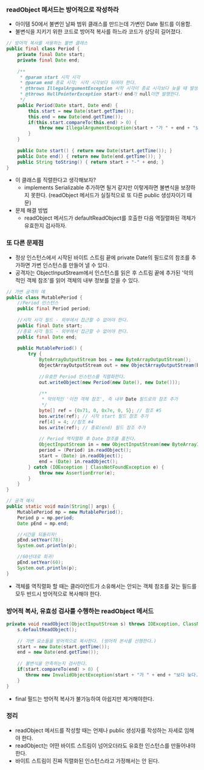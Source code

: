 ### readObject 메서드는 방어적으로 작성하라
- 아이템 50에서 불변인 날짜 범위 클래스를 만드는데 가변인 Date 필드를 이용함.
- 불변식을 지키기 위한 코드로 방어적 복사를 하느라 코드가 상당히 길어졌다.
```java
// 방어적 복사를 사용하는 불변 클래스
public final class Period {
    private final Date start;
    private final Date end;
    
    /**
     * @param start 시작 시각
     * @param end 종료 시각; 시작 시각보다 뒤여야 한다.
     * @throws IllegalArgumentException 시작 시각이 종료 시각보다 늦을 때 발생한다.
     * @throws NullPointerException start나 end가 null이면 발행한다.
     */
    public Period(Date start, Date end) {
        this.start = new Date(start.getTime());
        this.end = new Date(end.getTime());
        if(this.start.compareTo(this.end) > 0) {
            throw new IllegalArgumentException(start + "가 " + end + "보다 늦다.");
        }
    }
    
    public Date start() { return new Date(start.getTime()); }
    public Date end() { return new Date(end.getTime()); }
    public String toString() { return start + "-" + end; }
}
```
- 이 클래스를 직렬한다고 생각해보자?
  - implements Serializable 추가하면 될거 같지만 이렇게하면 불변식을 보장하지 못한다.
    (readObject 메서드가 실질적으로 또 다른 public 생성자이기 때문)
- 문제 해결 방법
  - readObject 메서드가 defaultReadObject를 호출한 다음 역질렬화된 객체가 유효한지 검사하자.
### 또 다른 문제점
- 정상 인스턴스에서 시작된 바이트 스트림 끝에 private Date의 필드로의 참조를 추가하면 가변 인스턴스를 만들어 낼 수 있다. 
- 공격자는 ObjectInputStream에서 인스턴스를 읽은 후 스트림 끝에 추가된 '악의적인 객체 참조'를 읽어 객체의 내부 정보를 얻을 수 있다.
```java
// 가변 공격의 예
public class MutablePeriod {
    //Period 인스턴스
    public final Period period;
    
    //시작 시각 필드 - 외부에서 접근할 수 없어야 한다.
    public final Date start;
    //종료 시각 필드 - 외부에서 접근할 수 없어야 한다.
    public final Date end;
    
    public MutablePeriod() {
        try {
            ByteArrayOutputStream bos = new ByteArrayOutputStream();
            ObjectArrayOutputStream out = new ObjectArrayOutputStream(bos);
            
            //유효한 Period 인스턴스를 직렬화한다.
            out.writeObject(new Period(new Date(), new Date()));
            
            /**
             * 악의적인 '이전 객체 참조', 즉 내부 Date 필드로의 참조 추가
             */
            byte[] ref = {0x71, 0, 0x7e, 0, 5}; // 참조 #5
            bos.write(ref); // 시작 start 필드 참조 추가
            ref[4] = 4; //참조 #4
            bos.write(ref); // 종료(end) 필드 참조 추가
            
            // Period 역직렬화 후 Date 참조를 훔친다.
            ObjectInputStream in = new ObjectInputStream(new ByteArrayInputStream(bos.toByteArray()));
            period = (Period) in.readObject();
            start = (Date) in.readObject();
            end = (Date) in.readObject();
        } catch (IOException | ClassNotFoundException e) {
            throw new AssertionError(e);
        }
    }
}

```
```java
// 공격 예시
public static void main(String[] args) {
    MutablePeriod mp = new MutablePeriod();
    Period p = mp.period;
    Date pEnd = mp.end;

    //시간을 되돌리자!
    pEnd.setYear(78);
    System.out.println(p);

    //60년대로 회귀!
    pEnd.setYear(60);
    System.out.println(p);
}
```
- 객체를 역직렬화 할 때는 클라이언트가 소유해서는 안되는 객체 참조를 갖는 필드를 모두 반드시 방어적으로 복사해야 한다.

### 방어적 복사, 유효성 검사를 수행하는 readObject 메서드
```java
private void readObject(ObjectInputStream s) throws IOException, ClassNotFoundException {
    s.defaultReadObject();
    
    // 가변 요소들을 방어적으로 복사한다. (방어적 본사를 선행한다.)
    start = new Date(start.getTime());
    end = new Date(end.getTime());
    
    // 불변식을 만족하는지 검사한다.
    if(start.compareTo(end) > 0) {
       throw new InvalidObjectException(start + "가 " + end + "보다 늦다.");
    }
}
```
- final 필드는 방어적 복사가 불가능하여 아쉽지만 제거해야한다.


### 정리
- readObject 메서드를 작성할 때는 언제나 public 생성자를 작성하는 자세로 임해야 한다.
- readObject는 어떤 바이트 스트림이 넘어오더라도 유효한 인스턴스를 만들어내야한다.
- 바이트 스트림이 진짜 직렬화된 인스턴스라고 가정해서는 안 된다.